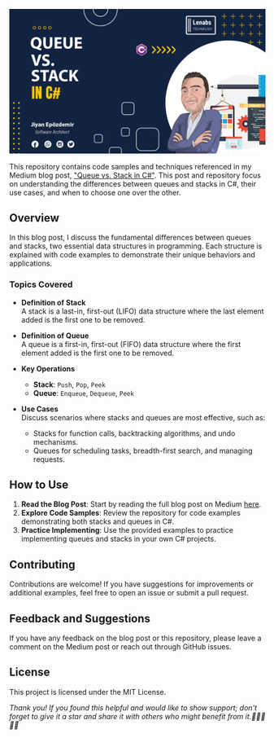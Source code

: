 ![Queue vs Stack](/cover.png "Queue vs Stack")

This repository contains code samples and techniques referenced in my Medium blog post, ["Queue vs. Stack in C#"](https://medium.com/@jepozdemir/queue-vs-stack-in-c-2f75efe907d5). This post and repository focus on understanding the differences between queues and stacks in C#, their use cases, and when to choose one over the other.

## Overview
In this blog post, I discuss the fundamental differences between queues and stacks, two essential data structures in programming. Each structure is explained with code examples to demonstrate their unique behaviors and applications.

### Topics Covered

- **Definition of Stack**  
  A stack is a last-in, first-out (LIFO) data structure where the last element added is the first one to be removed.

- **Definition of Queue**  
  A queue is a first-in, first-out (FIFO) data structure where the first element added is the first one to be removed.

- **Key Operations**  
  - **Stack**: `Push`, `Pop`, `Peek`
  - **Queue**: `Enqueue`, `Dequeue`, `Peek`

- **Use Cases**  
  Discuss scenarios where stacks and queues are most effective, such as:
  - Stacks for function calls, backtracking algorithms, and undo mechanisms.
  - Queues for scheduling tasks, breadth-first search, and managing requests.

## How to Use
1. **Read the Blog Post**: Start by reading the full blog post on Medium [here](https://medium.com/@jepozdemir/queue-vs-stack-in-c-2f75efe907d5).
2. **Explore Code Samples**: Review the repository for code examples demonstrating both stacks and queues in C#.
3. **Practice Implementing**: Use the provided examples to practice implementing queues and stacks in your own C# projects.

## Contributing
Contributions are welcome! If you have suggestions for improvements or additional examples, feel free to open an issue or submit a pull request.

## Feedback and Suggestions
If you have any feedback on the blog post or this repository, please leave a comment on the Medium post or reach out through GitHub issues.

## License
This project is licensed under the MIT License.

*Thank you!*
*If you found this helpful and would like to show support; don't forget to give it a star and share it with others who might benefit from it.👏👏👏👏👏*
